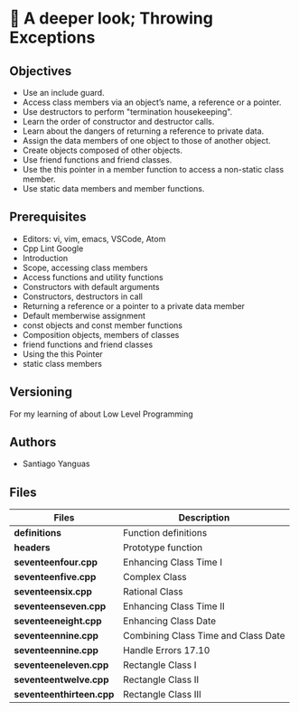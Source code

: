 # :book: A deeper look; Throwing Exceptions

## Objectives

- Use an include guard.
- Access class members via an object’s name, a reference or a pointer.
- Use destructors to perform "termination housekeeping".
- Learn the order of constructor and destructor calls.
- Learn about the dangers of returning a reference to private data.
- Assign the data members of one object to those of another object.
- Create objects composed of other objects.
- Use friend functions and friend classes.
- Use the this pointer in a member function to access a non-static class member.
- Use static data members and member functions.

## Prerequisites

- Editors: vi, vim, emacs, VSCode, Atom
- Cpp Lint Google
- Introduction
- Scope, accessing class members
- Access functions and utility functions
- Constructors with default arguments
- Constructors, destructors in call
- Returning a reference or a pointer to a private data member
- Default memberwise assignment
- const objects and const member functions
- Composition objects, members of classes
- friend functions and friend classes
- Using the this Pointer
- static class members

## Versioning

For my learning of about Low Level Programming

## Authors

- Santiago Yanguas

## Files

| Files                     | Description                         |
|---------------------------|-------------------------------------|
| **definitions**           | Function definitions                |
| **headers**               | Prototype function                  |
| **seventeenfour.cpp**     | Enhancing Class Time I              |
| **seventeenfive.cpp**     | Complex Class                       |
| **seventeensix.cpp**      | Rational Class                      |
| **seventeenseven.cpp**    | Enhancing Class Time II             |
| **seventeeneight.cpp**    | Enhancing Class Date                |
| **seventeennine.cpp**     | Combining Class Time and Class Date |
| **seventeennine.cpp**     | Handle Errors 17.10                 |
| **seventeeneleven.cpp**   | Rectangle Class I                   |
| **seventeentwelve.cpp**   | Rectangle Class II                  |
| **seventeenthirteen.cpp** | Rectangle Class III                 |









